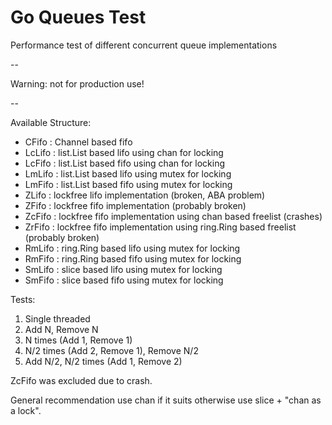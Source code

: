Go Queues Test
==

Performance test of different concurrent queue implementations

--

Warning: not for production use!

-- 

Available Structure:

* CFifo : Channel based fifo
* LcLifo : list.List based lifo using chan for locking
* LcFifo : list.List based fifo using chan for locking
* LmLifo : list.List based lifo using mutex for locking
* LmFifo : list.List based fifo using mutex for locking
* ZLifo : lockfree lifo implementation (broken, ABA problem)
* ZFifo : lockfree fifo implementation (probably broken)
* ZcFifo : lockfree fifo implementation using chan based freelist (crashes)
* ZrFifo : lockfree fifo implementation using ring.Ring based freelist (probably broken)
* RmLifo : ring.Ring based lifo using mutex for locking
* RmFifo : ring.Ring based fifo using mutex for locking
* SmLifo : slice based lifo using mutex for locking
* SmFifo : slice based fifo using mutex for locking

Tests:

1. Single threaded
2. Add N, Remove N
3. N times (Add 1, Remove 1)
4. N/2 times (Add 2, Remove 1), Remove N/2
5. Add N/2, N/2 times (Add 1, Remove 2)

ZcFifo was excluded due to crash.

General recommendation use chan if it suits otherwise use slice + "chan as a lock".